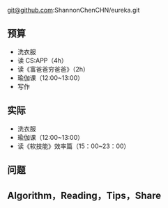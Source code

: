
git@github.com:ShannonChenCHN/eureka.git


## 预算

- 洗衣服
- 读 CS:APP（4h）
- 读《富爸爸穷爸爸》（2h）
- 瑜伽课（12:00~13:00）
- 写作



## 实际

- 洗衣服
- 瑜伽课（12:00~13:00）
- 读《软技能》效率篇（15：00~23：00）


## 问题




## Algorithm，Reading，Tips，Share